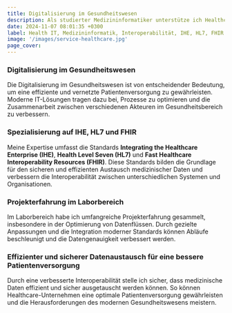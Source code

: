 ```yaml
---
title: Digitalisierung im Gesundheitswesen
description: Als studierter Medizininformatiker unterstütze ich Healthcare-Unternehmen bei der Implementierung und Integration moderner IT-Lösungen.
date: 2024-11-07 08:01:35 +0300
label: Health IT, Medizininformatik, Interoperabilität, IHE, HL7, FHIR
image: '/images/service-healthcare.jpg'
page_cover:
---
```


### Digitalisierung im Gesundheitswesen

Die Digitalisierung im Gesundheitswesen ist von entscheidender Bedeutung, um eine effiziente und vernetzte Patientenversorgung zu gewährleisten. Moderne IT-Lösungen tragen dazu bei, Prozesse zu optimieren und die Zusammenarbeit zwischen verschiedenen Akteuren im Gesundheitsbereich zu verbessern.

### Spezialisierung auf IHE, HL7 und FHIR

Meine Expertise umfasst die Standards **Integrating the Healthcare Enterprise (IHE)**, **Health Level Seven (HL7)** und **Fast Healthcare Interoperability Resources (FHIR)**. Diese Standards bilden die Grundlage für den sicheren und effizienten Austausch medizinischer Daten und verbessern die Interoperabilität zwischen unterschiedlichen Systemen und Organisationen.

### Projekterfahrung im Laborbereich

Im Laborbereich habe ich umfangreiche Projekterfahrung gesammelt, insbesondere in der Optimierung von Datenflüssen. Durch gezielte Anpassungen und die Integration moderner Standards können Abläufe beschleunigt und die Datengenauigkeit verbessert werden.

### Effizienter und sicherer Datenaustausch für eine bessere Patientenversorgung

Durch eine verbesserte Interoperabilität stelle ich sicher, dass medizinische Daten effizient und sicher ausgetauscht werden können. So können Healthcare-Unternehmen eine optimale Patientenversorgung gewährleisten und die Herausforderungen des modernen Gesundheitswesens meistern.
